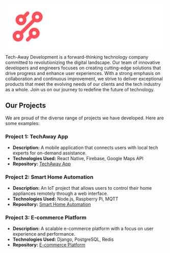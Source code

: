 <picture>
 <source media="(prefers-color-scheme: dark)" srcset="tech-away-development-github-organisation-logo-dark-01.png">
 <source media="(prefers-color-scheme: light)" srcset="tech-away-development-github-organisation-logo-dark-01.png">
 <img alt="YOUR-ALT-TEXT" src="tech-away-development-github-organisation-logo-dark-01.png">
</picture>

Tech-Away Development is a forward-thinking technology company committed to revolutionizing the digital landscape. Our team of innovative developers and engineers focuses on creating cutting-edge solutions that drive progress and enhance user experiences. With a strong emphasis on collaboration and continuous improvement, we strive to deliver exceptional products that meet the evolving needs of our clients and the tech industry as a whole. Join us on our journey to redefine the future of technology.

## Our Projects

We are proud of the diverse range of projects we have developed. Here are some examples:

### Project 1: TechAway App
- **Description:** A mobile application that connects users with local tech experts for on-demand assistance.
- **Technologies Used:** React Native, Firebase, Google Maps API
- **Repository:** [TechAway App](https://github.com/Tech-Away-Development/TechAway-App)

### Project 2: Smart Home Automation
- **Description:** An IoT project that allows users to control their home appliances remotely through a web interface.
- **Technologies Used:** Node.js, Raspberry Pi, MQTT
- **Repository:** [Smart Home Automation](https://github.com/Tech-Away-Development/Smart-Home-Automation)

### Project 3: E-commerce Platform
- **Description:** A scalable e-commerce platform with a focus on user experience and performance.
- **Technologies Used:** Django, PostgreSQL, Redis
- **Repository:** [E-commerce Platform](https://github.com/Tech-Away-Development/E-commerce-Platform)

<!--

**Here are some ideas to get you started:**

🙋‍♀️ A short introduction - what is your organization all about?
🌈 Contribution guidelines - how can the community get involved?
👩‍💻 Useful resources - where can the community find your docs? Is there anything else the community should know?
🍿 Fun facts - what does your team eat for breakfast?
🧙 Remember, you can do mighty things with the power of [Markdown](https://docs.github.com/github/writing-on-github/getting-started-with-writing-and-formatting-on-github/basic-writing-and-formatting-syntax)
-->
